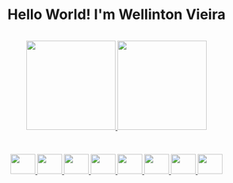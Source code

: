 <h1 align="center">Hello World! I'm Wellinton Vieira</h1>

<div align="center"><br>
  <a href="https://github.com/nellowint">
  <img height="180em" src="https://github-readme-stats.vercel.app/api?username=nellowint&show_icons=true&theme=dark&include_all_commits=true&count_private=true"/>
  <img height="180em" src="https://github-readme-stats.vercel.app/api/top-langs/?username=nellowint&layout=compact&langs_count=7&theme=dark"/>
</div>

## 

<div style="display: inline_block" align="center"><br>
  <img width="50" height="40" src="https://cdn.jsdelivr.net/gh/devicons/devicon/icons/linux/linux-original.svg" />
  <img width="50" height="40" src="https://cdn.jsdelivr.net/gh/devicons/devicon/icons/android/android-original.svg" />
  <img width="50" height="40" src="https://cdn.jsdelivr.net/gh/devicons/devicon/icons/androidstudio/androidstudio-original.svg" />
  <img width="50" height="40" src="https://cdn.jsdelivr.net/gh/devicons/devicon/icons/kotlin/kotlin-original.svg" />
  <img width="50" height="40" src="https://cdn.jsdelivr.net/gh/devicons/devicon/icons/java/java-original.svg" />
  <img width="50" height="40" src="https://cdn.jsdelivr.net/gh/devicons/devicon/icons/bash/bash-original.svg" />
  <img width="50" height="40" src="https://cdn.jsdelivr.net/gh/devicons/devicon/icons/git/git-original.svg" />
  <img width="50" height="40" src="https://cdn.jsdelivr.net/gh/devicons/devicon/icons/github/github-original.svg" />
</div>

